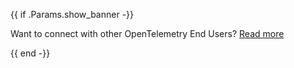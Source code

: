 {{ if .Params.show_banner -}}
<div class="o-banner">

Want to connect with other OpenTelemetry End Users?
[Read more][]

[Read more]: /blog/2022/new-end-user-resources/
</div>
{{ end -}}
